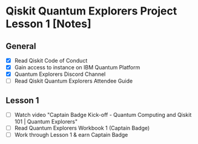 # Qiskit Quantum Explorers Project Lesson 1 [Notes]

## General
- [x] Read Qiskit Code of Conduct
- [x] Gain access to instance on IBM Quantum Platform
- [x] Quantum Explorers Discord Channel
- [ ] Read Qiskit Quantum Explorers Attendee Guide

## Lesson 1
- [ ] Watch video "Captain Badge Kick-off - Quantum Computing and Qiskit 101 | Quantum Explorers"
- [ ] Read Quantum Explorers Workbook 1 (Captain Badge)
- [ ] Work through Lesson 1 & earn Captain Badge
